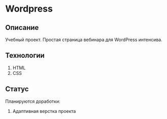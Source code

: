 # Wordpress

## Описание
Учебный проект. Простая страница вебинара для WordPress интенсива.

## Технологии 
1. HTML
2. СSS

## Статус
Планируются доработки:
1. Адаптивная верстка проекта
